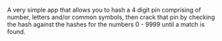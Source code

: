 A very simple app that allows you to hash a 4 digit pin comprising of number, letters and/or common symbols, then crack that pin by checking the hash against the hashes for the numbers 0 - 9999 until a match is found.
